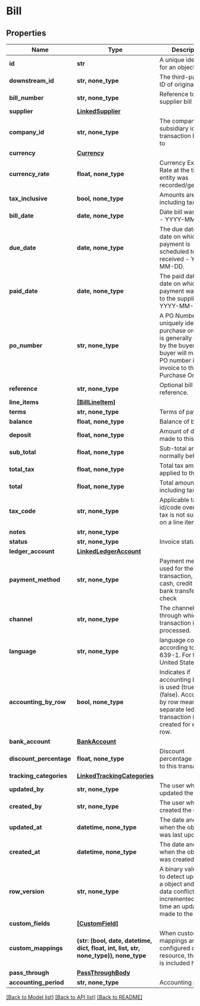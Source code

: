 # Bill


## Properties
Name | Type | Description | Notes
------------ | ------------- | ------------- | -------------
**id** | **str** | A unique identifier for an object. | [optional] [readonly] 
**downstream_id** | **str, none_type** | The third-party API ID of original entity | [optional] [readonly] 
**bill_number** | **str, none_type** | Reference to supplier bill number | [optional] 
**supplier** | [**LinkedSupplier**](LinkedSupplier.md) |  | [optional] 
**company_id** | **str, none_type** | The company or subsidiary id the transaction belongs to | [optional] 
**currency** | [**Currency**](Currency.md) |  | [optional] 
**currency_rate** | **float, none_type** | Currency Exchange Rate at the time entity was recorded/generated. | [optional] 
**tax_inclusive** | **bool, none_type** | Amounts are including tax | [optional] 
**bill_date** | **date, none_type** | Date bill was issued - YYYY-MM-DD. | [optional] 
**due_date** | **date, none_type** | The due date is the date on which a payment is scheduled to be received - YYYY-MM-DD. | [optional] 
**paid_date** | **date, none_type** | The paid date is the date on which a payment was sent to the supplier - YYYY-MM-DD. | [optional] 
**po_number** | **str, none_type** | A PO Number uniquely identifies a purchase order and is generally defined by the buyer. The buyer will match the PO number in the invoice to the Purchase Order. | [optional] 
**reference** | **str, none_type** | Optional bill reference. | [optional] 
**line_items** | [**[BillLineItem]**](BillLineItem.md) |  | [optional] 
**terms** | **str, none_type** | Terms of payment. | [optional] 
**balance** | **float, none_type** | Balance of bill due. | [optional] 
**deposit** | **float, none_type** | Amount of deposit made to this bill. | [optional] 
**sub_total** | **float, none_type** | Sub-total amount, normally before tax. | [optional] 
**total_tax** | **float, none_type** | Total tax amount applied to this bill. | [optional] 
**total** | **float, none_type** | Total amount of bill, including tax. | [optional] 
**tax_code** | **str, none_type** | Applicable tax id/code override if tax is not supplied on a line item basis. | [optional] 
**notes** | **str, none_type** |  | [optional] 
**status** | **str, none_type** | Invoice status | [optional] 
**ledger_account** | [**LinkedLedgerAccount**](LinkedLedgerAccount.md) |  | [optional] 
**payment_method** | **str, none_type** | Payment method used for the transaction, such as cash, credit card, bank transfer, or check | [optional] 
**channel** | **str, none_type** | The channel through which the transaction is processed. | [optional] 
**language** | **str, none_type** | language code according to ISO 639-1. For the United States - EN | [optional] 
**accounting_by_row** | **bool, none_type** | Indicates if accounting by row is used (true) or not (false). Accounting by row means that a separate ledger transaction is created for each row. | [optional] 
**bank_account** | [**BankAccount**](BankAccount.md) |  | [optional] 
**discount_percentage** | **float, none_type** | Discount percentage applied to this transaction. | [optional] 
**tracking_categories** | [**LinkedTrackingCategories**](LinkedTrackingCategories.md) |  | [optional] 
**updated_by** | **str, none_type** | The user who last updated the object. | [optional] [readonly] 
**created_by** | **str, none_type** | The user who created the object. | [optional] [readonly] 
**updated_at** | **datetime, none_type** | The date and time when the object was last updated. | [optional] [readonly] 
**created_at** | **datetime, none_type** | The date and time when the object was created. | [optional] [readonly] 
**row_version** | **str, none_type** | A binary value used to detect updates to a object and prevent data conflicts. It is incremented each time an update is made to the object. | [optional] 
**custom_fields** | [**[CustomField]**](CustomField.md) |  | [optional] 
**custom_mappings** | **{str: (bool, date, datetime, dict, float, int, list, str, none_type)}, none_type** | When custom mappings are configured on the resource, the result is included here. | [optional] [readonly] 
**pass_through** | [**PassThroughBody**](PassThroughBody.md) |  | [optional] 
**accounting_period** | **str, none_type** | Accounting period | [optional] 

[[Back to Model list]](../../README.md#documentation-for-models) [[Back to API list]](../../README.md#documentation-for-api-endpoints) [[Back to README]](../../README.md)


